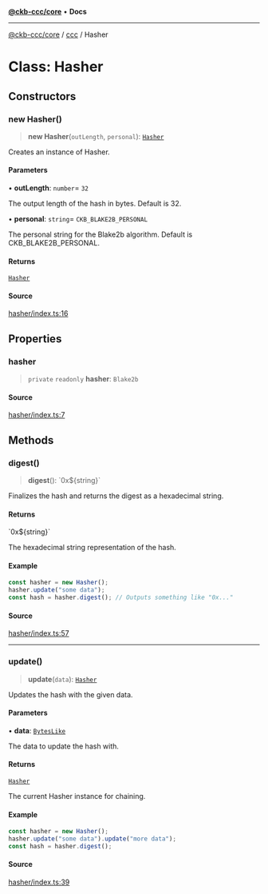 [**@ckb-ccc/core**](README.md) • **Docs**

***

[@ckb-ccc/core](README.md) / [ccc](Namespace.ccc.md) / Hasher

# Class: Hasher

## Constructors

### new Hasher()

> **new Hasher**(`outLength`, `personal`): [`Hasher`](ccc.Class.Hasher.md)

Creates an instance of Hasher.

#### Parameters

• **outLength**: `number`= `32`

The output length of the hash in bytes. Default is 32.

• **personal**: `string`= `CKB_BLAKE2B_PERSONAL`

The personal string for the Blake2b algorithm. Default is CKB_BLAKE2B_PERSONAL.

#### Returns

[`Hasher`](ccc.Class.Hasher.md)

#### Source

[hasher/index.ts:16](https://github.com/SpectreMercury/ccc/blob/1b34760fdeb60ebebc0a7e641c12ef11dff1e7d0/packages/core/src/hasher/index.ts#L16)

## Properties

### hasher

> `private` `readonly` **hasher**: `Blake2b`

#### Source

[hasher/index.ts:7](https://github.com/SpectreMercury/ccc/blob/1b34760fdeb60ebebc0a7e641c12ef11dff1e7d0/packages/core/src/hasher/index.ts#L7)

## Methods

### digest()

> **digest**(): \`0x$\{string\}\`

Finalizes the hash and returns the digest as a hexadecimal string.

#### Returns

\`0x$\{string\}\`

The hexadecimal string representation of the hash.

#### Example

```typescript
const hasher = new Hasher();
hasher.update("some data");
const hash = hasher.digest(); // Outputs something like "0x..."
```

#### Source

[hasher/index.ts:57](https://github.com/SpectreMercury/ccc/blob/1b34760fdeb60ebebc0a7e641c12ef11dff1e7d0/packages/core/src/hasher/index.ts#L57)

***

### update()

> **update**(`data`): [`Hasher`](ccc.Class.Hasher.md)

Updates the hash with the given data.

#### Parameters

• **data**: [`BytesLike`](ccc.Type.BytesLike.md)

The data to update the hash with.

#### Returns

[`Hasher`](ccc.Class.Hasher.md)

The current Hasher instance for chaining.

#### Example

```typescript
const hasher = new Hasher();
hasher.update("some data").update("more data");
const hash = hasher.digest();
```

#### Source

[hasher/index.ts:39](https://github.com/SpectreMercury/ccc/blob/1b34760fdeb60ebebc0a7e641c12ef11dff1e7d0/packages/core/src/hasher/index.ts#L39)
